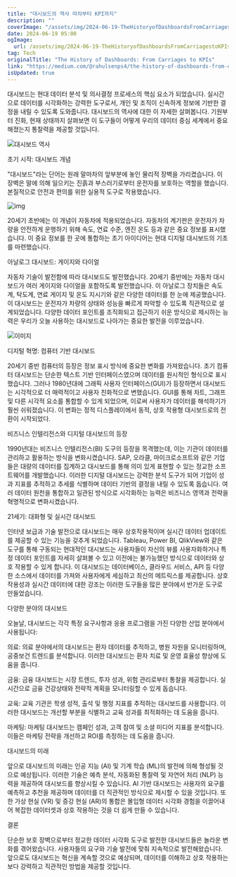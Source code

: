 ```yaml
---
title: "대시보드의 역사 마차부터 KPI까지"
description: ""
coverImage: "/assets/img/2024-06-19-TheHistoryofDashboardsFromCarriagestoKPIs_0.png"
date: 2024-06-19 05:00
ogImage:
  url: /assets/img/2024-06-19-TheHistoryofDashboardsFromCarriagestoKPIs_0.png
tag: Tech
originalTitle: "The History of Dashboards: From Carriages to KPIs"
link: "https://medium.com/@rahulsenps4/the-history-of-dashboards-from-carriages-to-kpis-feaeff72bfb0"
isUpdated: true
---
```


대시보드는 현대 데이터 분석 및 의사결정 프로세스의 핵심 요소가 되었습니다. 실시간으로 데이터를 시각화하는 강력한 도구로서, 개인 및 조직이 신속하게 정보에 기반한 결정을 내릴 수 있도록 도와줍니다. 대시보드의 역사에 대한 이 자세한 살펴봅니다. 기원부터 진화, 현재 상태까지 살펴보면 이 도구들이 어떻게 우리의 데이터 중심 세계에서 중요해졌는지 통찰력을 제공할 것입니다.

![대시보드 역사](/assets/img/2024-06-19-TheHistoryofDashboardsFromCarriagestoKPIs_0.png)

초기 시작: 대시보드 개념

"대시보드"라는 단어는 원래 말마차의 앞부분에 놓인 물리적 장벽을 가리켰습니다. 이 장벽은 말에 의해 일으키는 진흙과 부스러기로부터 운전자를 보호하는 역할을 했습니다. 본질적으로 안전과 편의를 위한 실용적 도구로 작용했습니다.

<div class="content-ad"></div>

![img](/assets/img/2024-06-19-TheHistoryofDashboardsFromCarriagestoKPIs_1.png)

20세기 초반에는 이 개념이 자동차에 적용되었습니다. 자동차의 계기판은 운전자가 차량을 안전하게 운행하기 위해 속도, 연료 수준, 엔진 온도 등과 같은 중요 정보를 표시했습니다. 이 중요 정보를 한 곳에 통합하는 초기 아이디어는 현대 디지털 대시보드의 기초를 마련했습니다.

아날로그 대시보드: 게이지와 다이얼

자동차 기술이 발전함에 따라 대시보드도 발전했습니다. 20세기 중반에는 자동차 대시보드가 여러 게이지와 다이얼을 포함하도록 발전했습니다. 이 아날로그 장치들은 속도계, 탁도계, 연료 게이지 및 온도 지시기와 같은 다양한 데이터를 한 눈에 제공했습니다. 이 대시보드는 운전자가 차량의 상태와 성능을 빠르게 파악할 수 있도록 직관적으로 설계되었습니다. 다양한 데이터 포인트를 조직화되고 접근하기 쉬운 방식으로 제시하는 능력은 우리가 오늘 사용하는 대시보드로 나아가는 중요한 발전을 이루었습니다.

<div class="content-ad"></div>

![이미지](/assets/img/2024-06-19-TheHistoryofDashboardsFromCarriagestoKPIs_2.png)

디지털 혁명: 컴퓨터 기반 대시보드

20세기 중반 컴퓨터의 등장은 정보 표시 방식에 중요한 변화를 가져왔습니다. 초기 컴퓨터 대시보드는 단순한 텍스트 기반 인터페이스였으며 데이터를 원시적인 형식으로 표시했습니다. 그러나 1980년대에 그래픽 사용자 인터페이스(GUI)가 등장하면서 대시보드는 시각적으로 더 매력적이고 사용자 친화적으로 변했습니다. GUI를 통해 차트, 그래프 및 다른 시각적 요소를 통합할 수 있게 되었으며, 이로써 사용자가 데이터를 해석하기가 훨씬 쉬워졌습니다. 이 변화는 정적 디스플레이에서 동적, 상호 작용형 대시보드로의 전환이 시작되었다.

비즈니스 인텔리전스와 디지털 대시보드의 등장

<div class="content-ad"></div>

1990년대는 비즈니스 인텔리전스(BI) 도구의 등장을 목격했는데, 이는 기관이 데이터를 관리하고 활용하는 방식을 변화시켰습니다. SAP, 오라클, 마이크로소프트와 같은 기업들은 대량의 데이터를 집계하고 대시보드를 통해 의미 있게 표현할 수 있는 정교한 소프트웨어를 개발했습니다. 이러한 디지털 대시보드는 강력한 분석 도구가 되어 기업이 성과 지표를 추적하고 추세를 식별하며 데이터 기반의 결정을 내릴 수 있도록 돕습니다. 여러 데이터 원천을 통합하고 일관된 방식으로 시각화하는 능력은 비즈니스 영역과 전략을 혁명적으로 변화시켰습니다.

21세기: 대화형 및 실시간 대시보드

인터넷 보급과 기술 발전으로 대시보드는 매우 상호작용적이며 실시간 데이터 업데이트를 제공할 수 있는 기능을 갖추게 되었습니다. Tableau, Power BI, QlikView와 같은 도구를 통해 구동되는 현대적인 대시보드는 사용자들이 자신의 뷰를 사용자화하거나 특정 데이터 포인트를 자세히 살펴볼 수 있고 이전에는 불가능했던 방식으로 데이터와 상호 작용할 수 있게 합니다. 이 대시보드는 데이터베이스, 클라우드 서비스, API 등 다양한 소스에서 데이터를 가져와 사용자에게 세심하고 최신의 메트릭스를 제공합니다. 상호 작용성과 실시간 데이터에 대한 강조는 이러한 도구들을 많은 분야에서 반가운 도구로 만들었습니다.

<div class="content-ad"></div>

다양한 분야의 대시보드

오늘날, 대시보드는 각각 특정 요구사항과 응용 프로그램을 가진 다양한 산업 분야에서 사용됩니다:

의료: 의료 분야에서의 대시보드는 환자 데이터를 추적하고, 병원 자원을 모니터링하며, 공중보건 트렌드를 분석합니다. 이러한 대시보드는 환자 치료 및 운영 효율성 향상에 도움을 줍니다.

금융: 금융 대시보드는 시장 트렌드, 투자 성과, 위험 관리로부터 통찰을 제공합니다. 실시간으로 금융 건강상태와 전략적 계획을 모니터링할 수 있게 돕습니다.

<div class="content-ad"></div>

교육: 교육 기관은 학생 성적, 출석 및 행정 지표를 추적하는 대시보드를 사용합니다. 이러한 대시보드는 개선할 부분을 식별하고 교육 성과를 최적화하는 데 도움을 줍니다.

마케팅: 마케팅 대시보드는 캠페인 성과, 고객 참여 및 소셜 미디어 지표를 분석합니다. 이들은 마케팅 전략을 개선하고 ROI를 측정하는 데 도움을 줍니다.

대시보드의 미래

앞으로 대시보드의 미래는 인공 지능 (AI) 및 기계 학습 (ML)의 발전에 의해 형성될 것으로 예상됩니다. 이러한 기술은 예측 분석, 자동화된 통찰력 및 자연어 처리 (NLP) 능력을 제공하여 대시보드를 향상시킬 수 있습니다. AI 기반 대시보드는 사용자의 요구를 예측하고 추천을 제공하며 데이터를 더 직관적인 방식으로 제시할 수 있을 것입니다. 또한 가상 현실 (VR) 및 증강 현실 (AR)의 통합은 몰입형 데이터 시각화 경험을 이끌어내어 복잡한 데이터셋과 상호 작용하는 것을 더 쉽게 만들 수 있습니다.

<div class="content-ad"></div>

결론

단순한 보호 장벽으로부터 정교한 데이터 시각화 도구로 발전한 대시보드들은 놀라운 변화를 겪어왔습니다. 사용자들의 요구와 기술 발전에 맞춰 지속적으로 발전해왔습니다. 앞으로도 대시보드는 혁신을 계속할 것으로 예상되며, 데이터를 이해하고 상호 작용하는 보다 강력하고 직관적인 방법을 제공할 것입니다.
